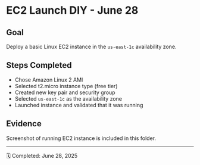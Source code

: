 # EC2 Launch DIY - June 28

## Goal
Deploy a basic Linux EC2 instance in the `us-east-1c` availability zone.

## Steps Completed
- Chose Amazon Linux 2 AMI
- Selected t2.micro instance type (free tier)
- Created new key pair and security group
- Selected `us-east-1c` as the availability zone
- Launched instance and validated that it was running

## Evidence
Screenshot of running EC2 instance is included in this folder.

---
🗓️ Completed: June 28, 2025
